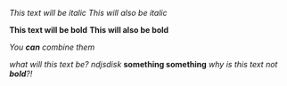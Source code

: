 *This text will be italic*
_This will also be italic_

**This text will be bold**
__This will also be bold__

_You **can** combine them_

*what will this text be?*
_ndjsdisk_
**something something**
_why is this text not **bold**?!_
